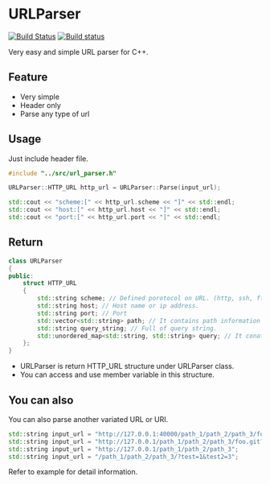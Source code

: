 # URLParser
[![Build Status](https://travis-ci.com/dongbum/URLParser.svg?branch=master)](https://travis-ci.com/dongbum/URLParser)
[![Build status](https://ci.appveyor.com/api/projects/status/6lpcxnsf7uor15sw?svg=true)](https://ci.appveyor.com/project/dongbum/urlparser)

Very easy and simple URL parser for C++.

## Feature
* Very simple
* Header only
* Parse any type of url

## Usage
Just include header file.

```C++
#include "../src/url_parser.h"

URLParser::HTTP_URL http_url = URLParser::Parse(input_url);

std::cout << "scheme:[" << http_url.scheme << "]" << std::endl;
std::cout << "host:[" << http_url.host << "]" << std::endl;
std::cout << "port:[" << http_url.port << "]" << std::endl;
```

## Return
```C++
class URLParser
{
public:
	struct HTTP_URL
	{
		std::string scheme; // Defined porotocol on URL. (http, ssh, ftp... etc.)
		std::string host; // Host name or ip address.
		std::string port; // Port
		std::vector<std::string> path; // It contains path information that partitioned. (path_1, path_2...)
		std::string query_string; // Full of query string.
		std::unordered_map<std::string, std::string> query; // It conatains query information. That made up of key, value pair.
	};
}
```
* URLParser is return HTTP_URL structure under URLParser class.
* You can access and use member variable in this structure.

## You can also
You can also parse another variated URL or URI.
```C++
std::string input_url = "http://127.0.0.1:40000/path_1/path_2/path_3/foo.git?test=1&test2=3";
std::string input_url = "http://127.0.0.1/path_1/path_2/path_3/foo.git?test=1&test2=3";
std::string input_url = "http://127.0.0.1/path_1/path_2/path_3";
std::string input_url = "/path_1/path_2/path_3/?test=1&test2=3";
```

Refer to example for detail information.
